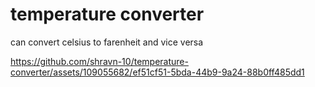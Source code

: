 # temperature converter 

can convert celsius to farenheit and vice versa



https://github.com/shravn-10/temperature-converter/assets/109055682/ef51cf51-5bda-44b9-9a24-88b0ff485dd1

